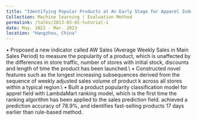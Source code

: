 ```yaml
---
title: "Identifying Popular Products at An Early Stage for Apparel Industry"
Collection: Machine learning | Evaluation Method
permalink: /talks/2013-03-01-tutorial-1
date: May. 2022 - Mar. 2023
location: "Hangzhou, China"
---
```



• Proposed a new indicator called AW Sales (Average Weekly Sales in Main Sales Period) to measure the popularity of a product, which is unaffected by the differences in store traffic, number of stores with initial stock, discounts and length of time the product has been launched.\\
• Constructed novel features such as the longest increasing subsequences derived from the sequence of weekly adjusted sales volume of product k across all stores within a typical region.\\
• Built a product popularity classification model for apprel field with LambdaMart ranking model, which is the first time the ranking algorithm has been applied to the sales prediction field. achieved a prediction accuracy of 78.9%, and identifies fast-selling products 17 days earlier than rule-based method.
